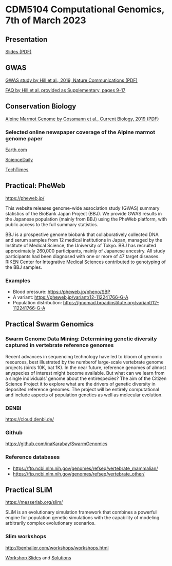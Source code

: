 # CDM5104 Computational Genomics, 7th of March 2023

## Presentation

[Slides (PDF)](PDFs/talk.pdf)

## GWAS

[GWAS study by Hill et al., 2019, Nature Communications (PDF)](PDFs/GWAS_Income_2019_NatComm.pdf)

[FAQ by Hill et al. provided as Supplementary, pages 9-17](https://static-content.springer.com/esm/art%3A10.1038%2Fs41467-019-13585-5/MediaObjects/41467_2019_13585_MOESM2_ESM.pdf)

## Conservation Biology

[Alpine Marmot Genome by Gossmann et al., Current Biology, 2019 (PDF)](PDFs/Alpine_Marmot_Genome_2019_Current_Biology.pdf)

### Selected online newspaper coverage of the Alpine marmot genome paper

[Earth.com](https://www.earth.com/news/climate-change-low-genetic-diversity/)

[ScienceDaily](https://www.sciencedaily.com/releases/2019/05/190524102757.htm)

[TechTimes](https://www.techtimes.com/articles/243749/20190527/alpine-marmot-lost-its-genetic-diversity-due-to-climate-change.htm)

## Practical: PheWeb

https://pheweb.jp/

This website releases genome-wide association study (GWAS) summary statistics of the BioBank Japan Project (BBJ). We provide GWAS results in the Japanese population (mainly from BBJ) using the PheWeb platform, with public access to the full summary statistics.

BBJ is a prospective genome biobank that collaboratively collected DNA and serum samples from 12 medical institutions in Japan, managed by the Institute of Medical Science, the University of Tokyo. BBJ has recruited approximately 260,000 participants, mainly of Japanese ancestry. All study participants had been diagnosed with one or more of 47 target diseases. RIKEN Center for Integrative Medical Sciences contributed to genotyping of the BBJ samples.


### Examples

- Blood pressure: https://pheweb.jp/pheno/SBP
- A variant: https://pheweb.jp/variant/12-112241766-G-A
- Population distribution: https://gnomad.broadinstitute.org/variant/12-112241766-G-A

## Practical Swarm Genomics 

### Swarm Genome Data Mining: Determining genetic diversity captured in vertebrate reference genomes

Recent advances in sequencing technology have led to bloom of genomic resources, best illustrated by the numberof large-scale vertebrate genome projects (birds 10K, bat 1K). In the near future, reference genomes of almost anyspecies of interest might become available. But what can we learn from a single individuals’ genome about the entirespecies? The aim of the Citizen Science Project it to explore what are the drivers of genetic diversity in deposited reference genomes. The project will be entirely computational and include aspects of population genetics as well as molecular evolution.


### DENBI

https://cloud.denbi.de/

### Github

https://github.com/inaKarabay/SwarmGenomics

### Reference databases

- https://ftp.ncbi.nlm.nih.gov/genomes/refseq/vertebrate_mammalian/
- https://ftp.ncbi.nlm.nih.gov/genomes/refseq/vertebrate_other/


## Practical SLiM

https://messerlab.org/slim/

SLiM is an evolutionary simulation framework that combines a powerful engine for population genetic simulations with the capability of modeling arbitrarily complex evolutionary scenarios.

### Slim workshops

http://benhaller.com/workshops/workshops.html

[Workshop Slides](http://benhaller.com/workshops/SLiM_Workshop_Online.zip) and [Solutions](http://benhaller.com/workshops/SLiM_Workshop_SOLUTIONS.zip)



